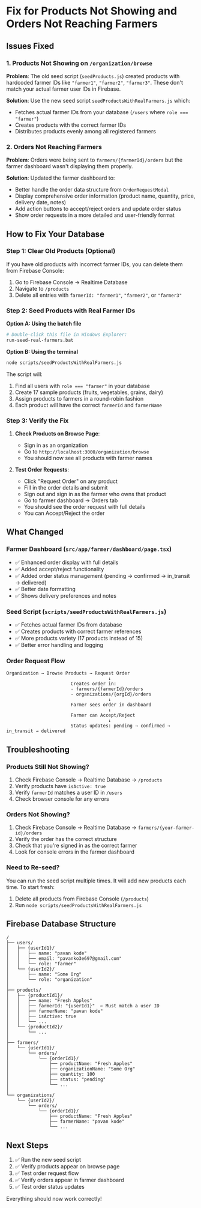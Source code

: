 # Fix for Products Not Showing and Orders Not Reaching Farmers

## Issues Fixed

### 1. Products Not Showing on `/organization/browse`

**Problem**: The old seed script (`seedProducts.js`) created products with hardcoded farmer IDs like `"farmer1"`, `"farmer2"`, `"farmer3"`. These don't match your actual farmer user IDs in Firebase.

**Solution**: Use the new seed script `seedProductsWithRealFarmers.js` which:
- Fetches actual farmer IDs from your database (`/users` where `role === "farmer"`)
- Creates products with the correct farmer IDs
- Distributes products evenly among all registered farmers

### 2. Orders Not Reaching Farmers

**Problem**: Orders were being sent to `farmers/{farmerId}/orders` but the farmer dashboard wasn't displaying them properly.

**Solution**: Updated the farmer dashboard to:
- Better handle the order data structure from `OrderRequestModal`
- Display comprehensive order information (product name, quantity, price, delivery date, notes)
- Add action buttons to accept/reject orders and update order status
- Show order requests in a more detailed and user-friendly format

## How to Fix Your Database

### Step 1: Clear Old Products (Optional)
If you have old products with incorrect farmer IDs, you can delete them from Firebase Console:
1. Go to Firebase Console → Realtime Database
2. Navigate to `/products`
3. Delete all entries with `farmerId: "farmer1"`, `"farmer2"`, or `"farmer3"`

### Step 2: Seed Products with Real Farmer IDs

**Option A: Using the batch file**
```bash
# Double-click this file in Windows Explorer:
run-seed-real-farmers.bat
```

**Option B: Using the terminal**
```bash
node scripts/seedProductsWithRealFarmers.js
```

The script will:
1. Find all users with `role === "farmer"` in your database
2. Create 17 sample products (fruits, vegetables, grains, dairy)
3. Assign products to farmers in a round-robin fashion
4. Each product will have the correct `farmerId` and `farmerName`

### Step 3: Verify the Fix

1. **Check Products on Browse Page**:
   - Sign in as an organization
   - Go to `http://localhost:3000/organization/browse`
   - You should now see all products with farmer names

2. **Test Order Requests**:
   - Click "Request Order" on any product
   - Fill in the order details and submit
   - Sign out and sign in as the farmer who owns that product
   - Go to farmer dashboard → Orders tab
   - You should see the order request with full details
   - You can Accept/Reject the order

## What Changed

### Farmer Dashboard (`src/app/farmer/dashboard/page.tsx`)
- ✅ Enhanced order display with full details
- ✅ Added accept/reject functionality
- ✅ Added order status management (pending → confirmed → in_transit → delivered)
- ✅ Better date formatting
- ✅ Shows delivery preferences and notes

### Seed Script (`scripts/seedProductsWithRealFarmers.js`)
- ✅ Fetches actual farmer IDs from database
- ✅ Creates products with correct farmer references
- ✅ More products variety (17 products instead of 15)
- ✅ Better error handling and logging

### Order Request Flow
```
Organization → Browse Products → Request Order
                                      ↓
                        Creates order in:
                        - farmers/{farmerId}/orders
                        - organizations/{orgId}/orders
                                      ↓
                        Farmer sees order in dashboard
                                      ↓
                        Farmer can Accept/Reject
                                      ↓
                        Status updates: pending → confirmed → in_transit → delivered
```

## Troubleshooting

### Products Still Not Showing?
1. Check Firebase Console → Realtime Database → `/products`
2. Verify products have `isActive: true`
3. Verify `farmerId` matches a user ID in `/users`
4. Check browser console for any errors

### Orders Not Showing?
1. Check Firebase Console → Realtime Database → `farmers/{your-farmer-id}/orders`
2. Verify the order has the correct structure
3. Check that you're signed in as the correct farmer
4. Look for console errors in the farmer dashboard

### Need to Re-seed?
You can run the seed script multiple times. It will add new products each time. To start fresh:
1. Delete all products from Firebase Console (`/products`)
2. Run `node scripts/seedProductsWithRealFarmers.js`

## Firebase Database Structure

```
/
├── users/
│   ├── {userId1}/
│   │   ├── name: "pavan kode"
│   │   ├── email: "pavanko3e697@gmail.com"
│   │   └── role: "farmer"
│   └── {userId2}/
│       ├── name: "Some Org"
│       └── role: "organization"
│
├── products/
│   ├── {productId1}/
│   │   ├── name: "Fresh Apples"
│   │   ├── farmerId: "{userId1}"  ← Must match a user ID
│   │   ├── farmerName: "pavan kode"
│   │   ├── isActive: true
│   │   └── ...
│   └── {productId2}/
│       └── ...
│
├── farmers/
│   └── {userId1}/
│       └── orders/
│           └── {orderId1}/
│               ├── productName: "Fresh Apples"
│               ├── organizationName: "Some Org"
│               ├── quantity: 100
│               ├── status: "pending"
│               └── ...
│
└── organizations/
    └── {userId2}/
        └── orders/
            └── {orderId1}/
                ├── productName: "Fresh Apples"
                ├── farmerName: "pavan kode"
                └── ...
```

## Next Steps

1. ✅ Run the new seed script
2. ✅ Verify products appear on browse page
3. ✅ Test order request flow
4. ✅ Verify orders appear in farmer dashboard
5. ✅ Test order status updates

Everything should now work correctly!
